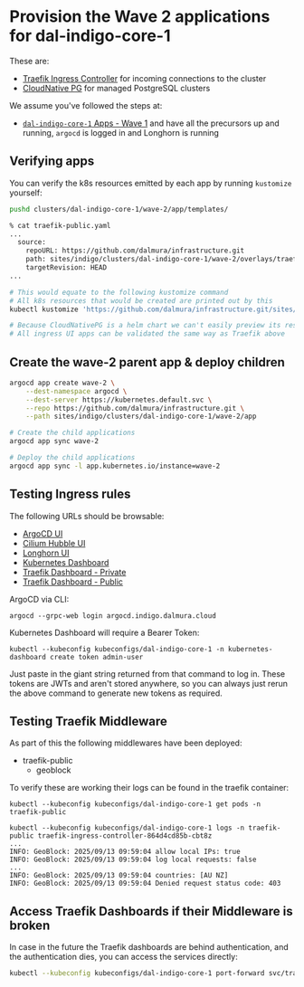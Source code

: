 # Provision the Wave 2 applications for dal-indigo-core-1

These are:
* [Traefik Ingress Controller](https://doc.traefik.io/traefik/providers/kubernetes-ingress/) for incoming connections to the cluster
* [CloudNative PG](https://cloudnative-pg.io/documentation/current/) for managed PostgreSQL clusters

We assume you've followed the steps at:
* [`dal-indigo-core-1` Apps - Wave 1](INDIGO-CORE-1-APPS-WAVE-1.md) and have all the precursors up and running, `argocd` is logged in and Longhorn is running

## Verifying apps

You can verify the k8s resources emitted by each app by running `kustomize` yourself:
```bash
pushd clusters/dal-indigo-core-1/wave-2/app/templates/

% cat traefik-public.yaml
...
  source:
    repoURL: https://github.com/dalmura/infrastructure.git
    path: sites/indigo/clusters/dal-indigo-core-1/wave-2/overlays/traefik-public
    targetRevision: HEAD
...

# This would equate to the following kustomize command
# All k8s resources that would be created are printed out by this
kubectl kustomize 'https://github.com/dalmura/infrastructure.git/sites/indigo/clusters/dal-indigo-core-1/wave-2/overlays/traefik-public?ref=HEAD'

# Because CloudNativePG is a helm chart we can't easily preview its resources
# All ingress UI apps can be validated the same way as Traefik above
```

## Create the wave-2 parent app & deploy children
```bash
argocd app create wave-2 \
    --dest-namespace argocd \
    --dest-server https://kubernetes.default.svc \
    --repo https://github.com/dalmura/infrastructure.git \
    --path sites/indigo/clusters/dal-indigo-core-1/wave-2/app

# Create the child applications
argocd app sync wave-2

# Deploy the child applications
argocd app sync -l app.kubernetes.io/instance=wave-2
```

## Testing Ingress rules
The following URLs should be browsable:
* [ArgoCD UI](https://argocd.indigo.dalmura.cloud/)
* [Cilium Hubble UI](https://cilium-hubble.indigo.dalmura.cloud/)
* [Longhorn UI](https://longhorn.indigo.dalmura.cloud/)
* [Kubernetes Dashboard](https://kubernetes-dashboard.indigo.dalmura.cloud/)
* [Traefik Dashboard - Private](https://traefik-private.indigo.dalmura.cloud/dashboard/)
* [Traefik Dashboard - Public](https://traefik-public.indigo.dalmura.cloud/dashboard/)

ArgoCD via CLI:
```
argocd --grpc-web login argocd.indigo.dalmura.cloud
```

Kubernetes Dashboard will require a Bearer Token:
```
kubectl --kubeconfig kubeconfigs/dal-indigo-core-1 -n kubernetes-dashboard create token admin-user
```

Just paste in the giant string returned from that command to log in. These tokens are JWTs and aren't stored anywhere, so you can always just rerun the above command to generate new tokens as required.

## Testing Traefik Middleware
As part of this the following middlewares have been deployed:
* traefik-public
  * geoblock

To verify these are working their logs can be found in the traefik container:
```
kubectl --kubeconfig kubeconfigs/dal-indigo-core-1 get pods -n traefik-public

kubectl --kubeconfig kubeconfigs/dal-indigo-core-1 logs -n traefik-public traefik-ingress-controller-864d4cd85b-cbt8z
...
INFO: GeoBlock: 2025/09/13 09:59:04 allow local IPs: true
INFO: GeoBlock: 2025/09/13 09:59:04 log local requests: false
...
INFO: GeoBlock: 2025/09/13 09:59:04 countries: [AU NZ]
INFO: GeoBlock: 2025/09/13 09:59:04 Denied request status code: 403
```

## Access Traefik Dashboards if their Middleware is broken
In case in the future the Traefik dashboards are behind authentication, and the authentication dies, you can access the services directly:
```bash
kubectl --kubeconfig kubeconfigs/dal-indigo-core-1 port-forward svc/traefik-ingress-controller -n traefik-public 8080:8080
```
